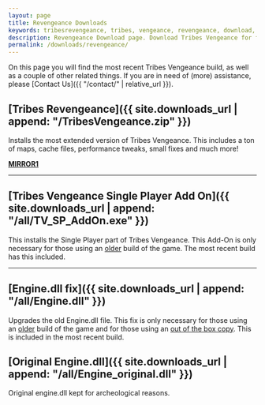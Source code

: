 ```yaml
---
layout: page
title: Revengeance Downloads
keywords: tribesrevengeance, tribes, vengeance, revengeance, download, game, beml, standard, defauld, singleplayer, add, on
description: Revengeance Download page. Download Tribes Vengeance for free! Choose from many builds!
permalink: /downloads/revengeance/
---
```


On this page you will find the most recent Tribes Vengeance build, as well as a couple of other related things. If you are in need of (more) assistance, please [Contact Us]({{ "/contact/" | relative_url  }}).

  
  

## [Tribes Revengeance]({{ site.downloads_url | append: "/TribesVengeance.zip" }})

Installs the most extended version of Tribes Vengeance. This includes a ton of maps, cache files, performance tweaks, small fixes and much more!

  

**[MIRROR1](https://goo.gl/v2MQeg)**
  

* * *
  
  

## [Tribes Vengeance Single Player Add On]({{ site.downloads_url | append: "/all/TV_SP_AddOn.exe" }})

This installs the Single Player part of Tribes Vengeance. This Add-On is only necessary for those using an <u>older</u> build of the game. The most recent build has this included.

  
  
  

* * *
  
  

## [Engine.dll fix]({{ site.downloads_url | append: "/all/Engine.dll" }})

Upgrades the old Engine.dll file. This fix is only necessary for those using an <u>older</u> build of the game and for those using an <u>out of the box copy</u>. This is included in the most recent build.

## [Original Engine.dll]({{ site.downloads_url | append: "/all/Engine_original.dll" }})

Original engine.dll kept for archeological reasons.
